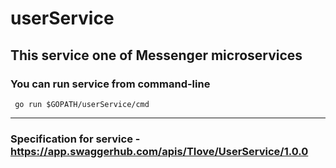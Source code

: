 # userService
## This service one of Messenger microservices

### You can run service from command-line
```
 go run $GOPATH/userService/cmd
```
---
### Specification for service - https://app.swaggerhub.com/apis/TIove/UserService/1.0.0

